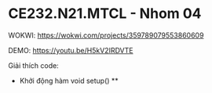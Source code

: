 # CE232.N21.MTCL - Nhom 04

WOKWI: https://wokwi.com/projects/359789079553860609

DEMO: https://youtu.be/H5kV2IRDVTE

Giải thích code:
* Khởi động hàm void setup()
** 

